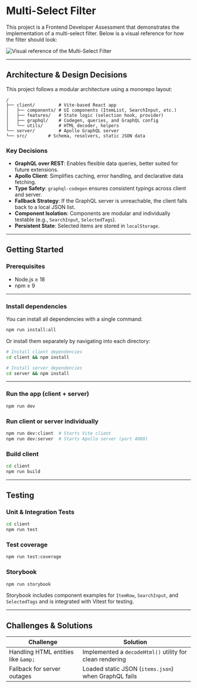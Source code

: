# Multi-Select Filter

This project is a Frontend Developer Assessment that demonstrates the implementation of a multi-select filter. Below is a visual reference for how the filter should look:

![Visual reference of the Multi-Select Filter](../frontend-exercise/client/src/assets/multi-select-filter.jpg)

---

## Architecture & Design Decisions

This project follows a modular architecture using a monorepo layout:

```
/
├── client/         # Vite-based React app
│   ├── components/ # UI components (ItemList, SearchInput, etc.)
│   ├── features/   # State logic (selection hook, provider)
│   ├── graphql/    # Codegen, queries, and GraphQL config
│   └── utils/      # HTML decoder, helpers
└── server/         # Apollo GraphQL server
└── src/        # Schema, resolvers, static JSON data

```

### Key Decisions

- **GraphQL over REST**: Enables flexible data queries, better suited for future extensions.
- **Apollo Client**: Simplifies caching, error handling, and declarative data fetching.
- **Type Safety**: `graphql-codegen` ensures consistent typings across client and server.
- **Fallback Strategy**: If the GraphQL server is unreachable, the client falls back to a local JSON list.
- **Component Isolation**: Components are modular and individually testable (e.g., `SearchInput`, `SelectedTags`).
- **Persistent State**: Selected items are stored in `localStorage`.

---

## Getting Started

### Prerequisites

- Node.js ≥ 18
- npm ≥ 9

---

### Install dependencies

You can install all dependencies with a single command:

```bash
npm run install:all
```

Or install them separately by navigating into each directory:

```bash
# Install client dependencies
cd client && npm install

# Install server dependencies
cd server && npm install
```

---

### Run the app (client + server)

```bash
npm run dev
```

### Run client or server individually

```bash
npm run dev:client  # Starts Vite client
npm run dev:server  # Starts Apollo server (port 4000)
```

### Build client

```bash
cd client
npm run build
```

---

## Testing

### Unit & Integration Tests

```bash
cd client
npm run test
```

### Test coverage

```bash
npm run test:coverage
```

### Storybook

```bash
npm run storybook
```

Storybook includes component examples for `ItemRow`, `SearchInput`, and `SelectedTags` and is integrated with Vitest for testing.

---

## Challenges & Solutions

| Challenge                           | Solution                                                 |
| ----------------------------------- | -------------------------------------------------------- |
| Handling HTML entities like `&amp;` | Implemented a `decodeHtml()` utility for clean rendering |
| Fallback for server outages         | Loaded static JSON (`items.json`) when GraphQL fails     |
